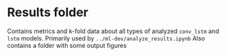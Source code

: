 # Results folder
Contains metrics and k-fold data about all types of analyzed `conv_lstm` and `lstm` models. Primarily used by `../ml-dev/analyze_results.ipynb`
Also contains a folder with some output figures